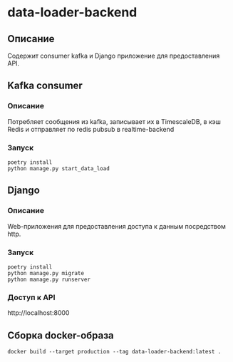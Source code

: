 # data-loader-backend
## Описание
Содержит consumer kafka и Django приложение для предоставления API.

## Kafka consumer
### Описание
Потребляет сообщения из kafka, записывает их в TimescaleDB, в кэш Redis и отправляет
по redis pubsub в realtime-backend
### Запуск
```shell
poetry install
python manage.py start_data_load
```

## Django
### Описание
Web-приложения для предоставления доступа к данным посредством http.
### Запуск
```shell
poetry install
python manage.py migrate
python manage.py runserver
```
### Доступ к API
http://localhost:8000
## Сборка docker-образа
```shell
docker build --target production --tag data-loader-backend:latest .
```
